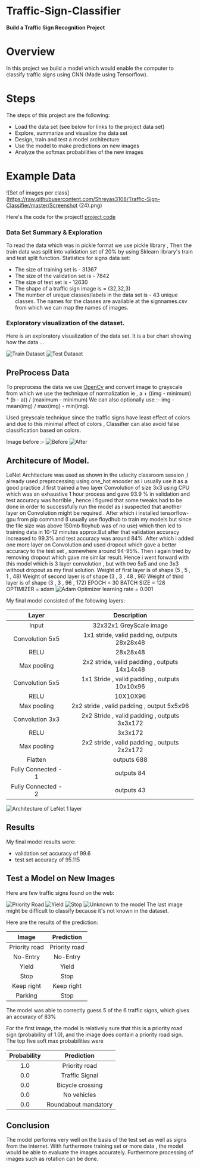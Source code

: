 # Traffic-Sign-Classifier
**Build a Traffic Sign Recognition Project**

# Overview 
In this project we build a model which would enable the computer to classify traffic signs using CNN (Made using Tensorflow). 
# Steps
The steps of this project are the following:
* Load the data set (see below for links to the project data set)
* Explore, summarize and visualize the data set
* Design, train and test a model architecture
* Use the model to make predictions on new images
* Analyze the softmax probabilities of the new images
# Example Data

![Set of images per class](https://raw.githubusercontent.com/Shreyas3108/Traffic-Sign-Classifier/master/Screenshot (24).png)


Here's the code for the project! [project code](https://github.com/Shreyas3108/Traffic-Sign-Classifier-Project/blob/master/Traffic_Sign_Classifier.ipynb)

### Data Set Summary & Exploration

To read the data which was in pickle format we use pickle library , Then the train data was split into validation set of 20% by using Sklearn library's train and test split function. 
Statistics for signs data set: 
* The size of training set is - 31367 
* The size of the validation set is - 7842 
* The size of test set is - 12630
* The shape of a traffic sign image is = (32,32,3) 
* The number of unique classes/labels in the data set is - 43 unique classes. 
The names for the classes are available at the signnames.csv from which we can map the names of images.

### Exploratory visualization of the dataset.

Here is an exploratory visualization of the data set. It is a bar chart showing how the data ...

![Train Dataset](https://raw.githubusercontent.com/Shreyas3108/Traffic-Sign-Classifier/master/train.png)
![Test Dataset](https://raw.githubusercontent.com/Shreyas3108/Traffic-Sign-Classifier/master/test.png)

## PreProcess Data

To preprocess the data we use [OpenCv](https://opencv.org) and convert image to grayscale from which we use the technique of normalization ie , a + ((img - minimum) * (b - a)) / (maximum - minimum) 
We can also optionally use :- img - mean(img) / max(img) - min(img).

Used greyscale technique since the traffic signs have least effect of colors and due to this minimal affect of colors , Classifier can also avoid false classification based on colors. 

Image before :- 
![Before](https://raw.githubusercontent.com/Shreyas3108/Traffic-Sign-Classifier/master/before.png)
![After](https://raw.githubusercontent.com/Shreyas3108/Traffic-Sign-Classifier/master/after.png)


## Architecure of Model. 
LeNet Architecture was used as shown in the udacity classroom session ,I already used preprocessing using one_hot encoder as i usually use it as a good practice .I first trained a two layer Convolution of size 3x3 using CPU which was an exhaustive 1 hour process and gave 93.9 % in validation and test accuracy was horrible , hence i figured that some tweaks had to be done in order to successfully run the model as i suspected that another layer on Convolution might be required . After which i installed tensorflow-gpu from pip command (I usually use floydhub to train my models but since the file size was above 150mb floyhub was of no use) which then led to training data in 10-12 minutes approx.But after that validation accuracy increased to 99.3% and test accuracy was around 84% .After which i added one more layer on Convolution and used dropout which gave a better accuracy to the test set , somewhere around 94-95%. Then i again tried by removing dropout which gave me similar result. Hence i went forward with this model which is 3 layer convolution , but with two 5x5 and one 3x3 without dropout as my final solution. 
Weight of first layer is of shape (5 , 5 , 1 , 48)
Weight of second layer is of shape (3 , 3 , 48 , 96)
Weight of third layer is of shape (3 , 3 , 96 , 172)
EPOCH = 30 
BATCH SIZE = 128 
OPTIMIZER = adam
![Adam Optimizer](https://3qeqpr26caki16dnhd19sv6by6v-wpengine.netdna-ssl.com/wp-content/uploads/2017/05/Comparison-of-Adam-to-Other-Optimization-Algorithms-Training-a-Multilayer-Perceptron.png)
learning rate = 0.001

My final model consisted of the following layers:

| Layer         		|     Description	        					| 
|:---------------------:|:---------------------------------------------:| 
| Input         		| 32x32x1 GreyScale image   							| 
| Convolution 5x5     	| 1x1 stride, valid padding, outputs 28x28x48 	|
| RELU					|						28x28x48						|
| Max pooling	      	| 2x2 stride, valid padding , outputs 14x14x48		|
| Convolution 5x5	    | 1x1 Stride , valid padding , outputs 10x10x96 					|
| RELU	  | 10X10X96        									|
| Max pooling			|  2x2 stride , valid padding , output 5x5x96        				|
| Convolution 3x3	    | 2x2 Stride , valid padding , outputs 3x3x172					|
| RELU	  | 3x3x172       									|
| Max pooling			|  2x2 stride , valid padding , outputs 2x2x172        				|
|	Flatten					|		outputs 688										|
|	Fully Connected - 1 					|		outputs 84									|
|	Fully Connected - 2 					|		outputs 43									|


![Architecture of LeNet 1 layer](https://ujwlkarn.files.wordpress.com/2016/08/screen-shot-2016-08-07-at-4-59-29-pm.png)


## Results 

My final model results were:
* validation set accuracy of 99.6 
* test set accuracy of 95.115
 

## Test a Model on New Images

Here are few traffic signs found on the web:

![Priority Road](https://raw.githubusercontent.com/Shreyas3108/Traffic-Sign-Classifier/master/new_signs/12_priority_road.jpg) 
![Yield](https://raw.githubusercontent.com/Shreyas3108/Traffic-Sign-Classifier/master/new_signs/13_yield.jpg)
![Stop](https://raw.githubusercontent.com/Shreyas3108/Traffic-Sign-Classifier/master/new_signs/14_stop.jpg) 
![Unknown  to the model](https://raw.githubusercontent.com/Shreyas3108/Traffic-Sign-Classifier/master/new_signs/99_unknown_sign.jpg)
The last image might be difficult to classify because it's not known in the dataset. 

Here are the results of the prediction:

| Image			        |     Prediction	        					| 
|:---------------------:|:---------------------------------------------:| 
| Priority road     		| Priority road   									| 
| No-Entry     			| No-Entry										|
| Yield					| Yield											|
| Stop	      		| Stop					 				|
| Keep right	      		| Keep right					 				|
| Parking			| Stop      							|


The model was able to correctly guess 5 of the 6 traffic signs, which gives an accuracy of 83%

For the first image, the model is relatively sure that this is a priority road sign (probability of 1.0), and the image does contain a priority road sign. The top five soft max probabilities were

| Probability         	|     Prediction	        					| 
|:---------------------:|:---------------------------------------------:| 
| 1.0         			| Priority road									| 
| 0.0     				| Traffic Signal 										|
| 0.0					| Bicycle crossing				|
| 0.0	      			| No vehicles				 				|
| 0.0				    | Roundabout mandatory      							|

## Conclusion 

The model performs very well on the basis of the test set as well as signs from the internet. With furthermore training set or more data , the model would be able to evaluate the images accurately. Furthermore processing of images such as rotation can be done. 
